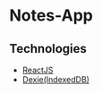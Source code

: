 # Notes-App

## Technologies
- [ReactJS](https://reactjs.org/)
- [Dexie(IndexedDB)](https://dexie.org/)
